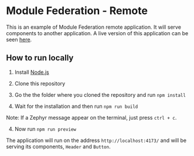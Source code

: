 # Module Federation - Remote

This is an example of Module Federation remote application. It will serve components to another application. A live version of this application can be seen [here](https://t-latest-gustavo-pereira-module-federation-remote-mod-6a8fef-ze.zephyrcloud.app/).

## How to run locally

1. Install [Node.js](https://nodejs.org/)

2. Clone this repository

3. Go the the folder where you cloned the repository and run `npm install`

4. Wait for the installation and then run `npm run build`

Note: If a Zephyr message appear on the terminal, just press `ctrl + c`.

4. Now run `npm run preview`

The application will run on the address `http://localhost:4173/` and will be serving its components, `Header` and `Button`.